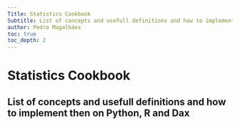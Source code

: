 ```yaml
---
Title: Statistics Cookbook
Subtitle: List of concepts and usefull definitions and how to implement then on Python, R and Dax
author: Pedro Magalhães
toc: true
toc_depth: 2
---
```


# Statistics Cookbook
## List of concepts and usefull definitions and how to implement then on Python, R and Dax

